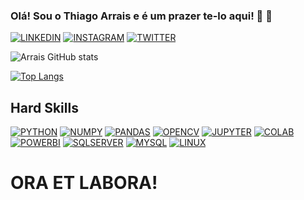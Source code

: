 ### Olá! Sou o Thiago Arrais e é um prazer te-lo aqui! 👊 🙏


[![LINKEDIN](https://img.shields.io/badge/LinkedIn-0077B5?style=for-the-badge&logo=linkedin&logoColor=white)](https://www.linkedin.com/in/thiago-arrais-51b565171/)
[![INSTAGRAM](https://img.shields.io/badge/Instagram-E4405F?style=for-the-badge&logo=instagram&logoColor=white)](https://www.instagram.com/th.arrais/)
[![TWITTER](https://img.shields.io/badge/Twitter-1DA1F2?style=for-the-badge&logo=twitter&logoColor=white)](https://twitter.com/tgoarraisde)


![Arrais GitHub stats](https://github-readme-stats.vercel.app/api?username=tgoarrais&show_icons=true&theme=merko)

[![Top Langs](https://github-readme-stats.vercel.app/api/top-langs/?username=tgoarrais&layout=compact)](https://github.com/tgoarrais/github-readme-stats)

## Hard Skills

[![PYTHON](https://img.shields.io/badge/Python-3776AB?style=for-the-badge&logo=python&logoColor=white)](https://docs.python.org/3/)
[![NUMPY](https://img.shields.io/badge/Numpy-777BB4?style=for-the-badge&logo=numpy&logoColor=white)](https://numpy.org/doc/)
[![PANDAS](https://img.shields.io/badge/Pandas-2C2D72?style=for-the-badge&logo=pandas&logoColor=white)](https://pandas.pydata.org/docs/)
[![OPENCV](https://img.shields.io/badge/OpenCV-27338e?style=for-the-badge&logo=OpenCV&logoColor=white)](https://opencv.org/)
[![JUPYTER](https://img.shields.io/badge/Jupyter-F37626.svg?&style=for-the-badge&logo=Jupyter&logoColor=white)](https://jupyter.org/documentation)
[![COLAB](https://img.shields.io/badge/Colab-F9AB00?style=for-the-badge&logo=googlecolab&color=525252)](https://colab.research.google.com/github/jakevdp/PythonDataScienceHandbook/blob/master/notebooks/01.01-Help-And-Documentation.ipynb)
[![POWERBI](https://img.shields.io/badge/PowerBI-F2C811?style=for-the-badge&logo=Power%20BI&logoColor=white)](https://docs.microsoft.com/pt-br/power-bi/)
[![SQLSERVER](https://img.shields.io/badge/Microsoft%20SQL%20Server-CC2927?style=for-the-badge&logo=microsoft%20sql%20server&logoColor=white)](https://docs.microsoft.com/pt-br/sql/sql-server/?view=sql-server-ver15)
[![MYSQL](https://img.shields.io/badge/MySQL-00000F?style=for-the-badge&logo=mysql&logoColor=white)](https://dev.mysql.com/doc/)
[![LINUX](https://img.shields.io/badge/Linux-FCC624?style=for-the-badge&logo=linux&logoColor=black)](https://www.kernel.org/doc/html/latest/)

# ORA ET LABORA!
